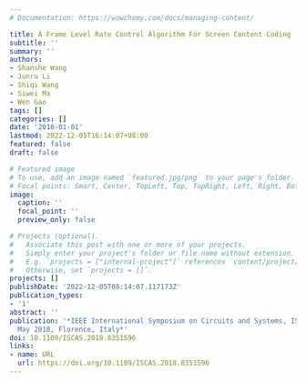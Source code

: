 ```yaml
---
# Documentation: https://wowchemy.com/docs/managing-content/

title: A Frame Level Rate Control Algorithm For Screen Content Coding
subtitle: ''
summary: ''
authors:
- Shanshe Wang
- Junru Li
- Shiqi Wang
- Siwei Ma
- Wen Gao
tags: []
categories: []
date: '2018-01-01'
lastmod: 2022-12-05T16:14:07+08:00
featured: false
draft: false

# Featured image
# To use, add an image named `featured.jpg/png` to your page's folder.
# Focal points: Smart, Center, TopLeft, Top, TopRight, Left, Right, BottomLeft, Bottom, BottomRight.
image:
  caption: ''
  focal_point: ''
  preview_only: false

# Projects (optional).
#   Associate this post with one or more of your projects.
#   Simply enter your project's folder or file name without extension.
#   E.g. `projects = ["internal-project"]` references `content/project/deep-learning/index.md`.
#   Otherwise, set `projects = []`.
projects: []
publishDate: '2022-12-05T08:14:07.117173Z'
publication_types:
- '1'
abstract: ''
publication: '*IEEE International Symposium on Circuits and Systems, ISCAS 2018, 27-30
  May 2018, Florence, Italy*'
doi: 10.1109/ISCAS.2018.8351596
links:
- name: URL
  url: https://doi.org/10.1109/ISCAS.2018.8351596
---
```

